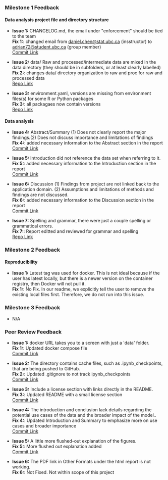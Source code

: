 ### Milestone 1 Feedback

#### Data analysis project file and directory structure
- **Issue 1:** CHANGELOG.md, the email under "enforcement" should be tied to the team <br>
**Fix 1:**: changed email from daniel.chen@stat.ubc.ca (insstructor) to adrian72@student.ubc.ca (group member) <br>
[Commit Link](https://github.com/UBC-MDS/DSCI522-2425-22-wine-chromatic-profile/commit/6e6b8ab327995610366721fcbc5ccc8a811e0949)

- **Issue 2:** data/ Raw and processed/intermediate data are mixed in the data directory (they should be in subfolders, or at least clearly labelled)  <br>
**Fix 2:**: changes data/ directory organization to raw and proc for raw and processed data <br>
[Repo Link](https://github.com/UBC-MDS/DSCI522-2425-22-wine-chromatic-profile/tree/main/data)

- **Issue 3:** environment.yaml, versions are missing from environment files(s) for some R or Python packages  <br>
**Fix 3:**: all packagaes now contain versions <br>
[Repo Link](https://github.com/UBC-MDS/DSCI522-2425-22-wine-chromatic-profile/blob/main/environment.yaml)

#### Data analysis
- **Issue 4:** Abstract/Summary (1) Does not clearly report the major findings.(2) Does not discuss importance and limitations of findings <br>
**Fix 4:**: added necessary information to the Abstract section in the report <br>
[Commit Link](https://github.com/UBC-MDS/DSCI522-2425-22-wine-chromatic-profile/commit/8fbb5e7b869f735298af7b2d4becdaef04406de7)

- **Issue 5:** Introduction did not reference the data set when referring to it. <br>
**Fix 5:**: added necessary information to the Introduction section in the report <br>
[Commit Link](https://github.com/UBC-MDS/DSCI522-2425-22-wine-chromatic-profile/pull/42/commits/d1027594cdc0eb64a6454a6d5f974d3d47322d24#diff-fa254b0baa203c4613b5d7f41b686e1e167c0c4a04337d13198e397607cff187)

- **Issue 6:** Discussion (1) Findings from project are not linked back to the application domain. (2) Assumptions and limitations of methods and findings are not discussed. <br>
**Fix 6:**: added necessary information to the Discussion section in the report <br>
[Commit Link](https://github.com/UBC-MDS/DSCI522-2425-22-wine-chromatic-profile/pull/71/commits/6e5a2095e6c59f07a0d8a1f634e6fe2252d87c6a)

- **Issue 7:** Spelling and grammar, there were just a couple spelling or grammatical errors. <br>
**Fix 7:**: Report editted and reviewed for grammar and spelling <br>
[Repo Link](https://github.com/UBC-MDS/DSCI522-2425-22-wine-chromatic-profile/pull/71/commits/8b0f2dfc62164104e4e451de992fe53184a53fe1)

### Milestone 2 Feedback

#### Reproducibility
- **Issue 1:** Latest tag was used for docker. This is not ideal because if the user has latest locally, but there is a newer version on the container registry, then Docker will not pull it.<br>
**Fix 1:**: No Fix. In our readme, we explicitly tell the user to remove the existing local files first. Therefore, we do not run into this issue. <br>

### Milestone 3 Feedback
- N/A

### Peer Review Feedback
- **Issue 1:** docker URL takes you to a screen with just a 'data' folder.  <br>
**Fix 1:**: Updated docker compose file <br>
[Commit Link](https://github.com/UBC-MDS/DSCI522-2425-22-wine-chromatic-profile/blob/d37bba2193b7e2b15fde5d52fc55361c8232dd0d/docker-compose.yml)

- **Issue 2:** The directory contains cache files, such as .ipynb_checkpoints, that are being pushed to GitHub.  <br>
**Fix 2:**: Updated .gitignore to not track ipynb_checkpoints <br>
[Commit Link](https://github.com/UBC-MDS/DSCI522-2425-22-wine-chromatic-profile/commit/d37bba2193b7e2b15fde5d52fc55361c8232dd0d)

- **Issue 3:** Include a license section with links directly in the README.  <br>
**Fix 3:**: Updated README with a small license section <br>
[Commit Link](https://github.com/UBC-MDS/DSCI522-2425-22-wine-chromatic-profile/commit/d37bba2193b7e2b15fde5d52fc55361c8232dd0d)

- **Issue 4:** The introduction and conclusion lack details regarding the potential use cases of the data and the broader impact of the model..  <br>
**Fix 4:**: Updated Introduction and Summary to emphasize more on use cases and broader importance <br>
[Commit Link](https://github.com/UBC-MDS/DSCI522-2425-22-wine-chromatic-profile/commit/1ea412b46c309bede9839263c5b273db046533cd)

- **Issue 5:** A little more flushed-out explanation of the figures.  <br>
**Fix 5:**: More flushed out explanation added <br>
[Commit Link](https://github.com/UBC-MDS/DSCI522-2425-22-wine-chromatic-profile/commit/29e1e5b9427cc202c8119da2a91e5e656b47063e#diff-059ae229d14bfbf15abe1e3587fcff94884f9497fffa3b5bdf6c2ff3e94f44d4R113)

- **Issue 6:** The PDF link in Other Formats under the html report is not working.  <br>
**Fix 6:**: Not Fixed. Not within scope of this project <br>
